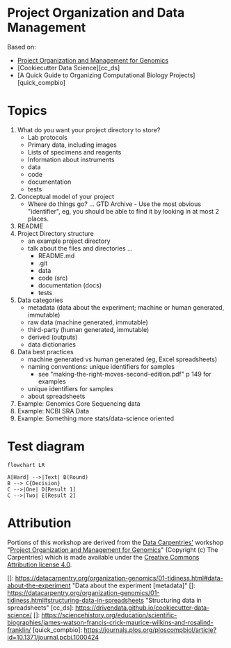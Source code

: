Project Organization and Data Management
========================================

Based on:

- [Project Organization and Management for Genomics][dc_orggen]
- [Cookiecutter Data Science][cc_ds]
- [A Quick Guide to Organizing Computational Biology Projects][quick_compbio]


Topics
=======

1. What do you want your project directory to store?
    - Lab protocols
    - Primary data, including images 
    - Lists of specimens and reagents 
    - Information about instruments
    - data
    - code
    - documentation
    - tests
1. Conceptual model of your project
    - Where do things go? ... GTD Archive - Use the most obvious "identifier",
      eg, you should be able to find it by looking in at most 2 places.
1. README
1. Project Directory structure
    - an example project directory
    - talk about the files and directories ...
        - README.md
        - .git
        - data
        - code (src)
        - documentation (docs)
        - tests
1. Data categories
    - metadata (data about the experiment; machine or human generated, immutable)
    - raw data (machine generated, immutable)
    - third-party (human generated, immutable)
    - derived (outputs)
    - data dictionaries
1. Data best practices
    - machine generated vs human generated (eg, Excel spreadsheets)
    - naming conventions: unique identifiers for samples
        - see "making-the-right-moves-second-edition.pdf" p 149 for examples
    - unique identifiers for samples
    - about spreadsheets
1. Example: Genomics Core Sequencing data
1. Example: NCBI SRA Data
1. Example: Something more stats/data-science oriented

Test diagram
============

```mermaid
flowchart LR

A[Hard] -->|Text| B(Round)
B --> C{Decision}
C -->|One| D[Result 1]
C -->|Two| E[Result 2]
```



Attribution
===========

Portions of this workshop are derived from the [Data Carpentries'][dc_home]
workshop "[Project Organization and Management for Genomics][dc_orggen]"
(Copyright (c) The Carpentries) which is made available under the [Creative
Commons Attribution license 4.0][cc40].



<!-- LINKS -->

[cc40]: https://creativecommons.org/licenses/by/4.0/
[cc40l]: https://creativecommons.org/licenses/by/4.0/legalcode
[dc_home]: https://datacarpentry.org/
[dc_orggen]: https://datacarpentry.org/organization-genomics

[]: https://datacarpentry.org/organization-genomics/01-tidiness.html#data-about-the-experiment "Data about the experiment [metadata]"
[]: https://datacarpentry.org/organization-genomics/01-tidiness.html#structuring-data-in-spreadsheets "Structuring data in spreadsheets"
[cc_ds]: https://drivendata.github.io/cookiecutter-data-science/
[]: https://sciencehistory.org/education/scientific-biographies/james-watson-francis-crick-maurice-wilkins-and-rosalind-franklin/
[quick_compbio]: https://journals.plos.org/ploscompbiol/article?id=10.1371/journal.pcbi.1000424

<!-- END -->
